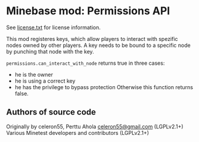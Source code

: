Minebase mod: Permissions API
=============================
See [license.txt](./license.txt) for license information.

This mod registeres keys, which allow players to interact with spezific nodes 
owned by other players. A key needs to be bound to a specific node by punching 
that node with the key.

`permissions.can_interact_with_node` returns true in three cases:
- he is the owner
- he is using a correct key
- he has the privilege to bypass protection
Otherwise this function returns false.

Authors of source code
----------------------
Originally by celeron55, Perttu Ahola <celeron55@gmail.com> (LGPLv2.1+)  
Various Minetest developers and contributors (LGPLv2.1+)

